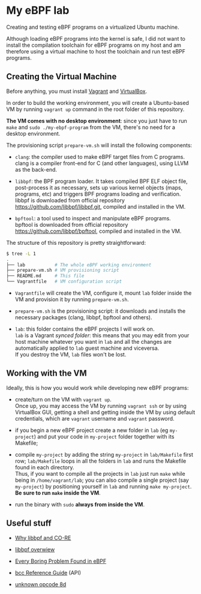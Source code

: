 # My eBPF lab

Creating and testing eBPF programs on a virtualized Ubuntu machine.

Although loading eBPF programs into the kernel is safe, I did not want to 
install the compilation toolchain for eBPF programs on my host and am 
therefore using a virtual machine to host the toolchain and run test eBPF 
programs.

## Creating the Virtual Machine

Before anything, you must install [Vagrant](https://developer.hashicorp.com/vagrant/docs/installation) 
and [VirtualBox](https://www.virtualbox.org/wiki/Downloads).

In order to build the working environment, you will create a Ubuntu-based 
VM by running `vagrant up` command in the root folder of this repository.

**The VM comes with no desktop environment**: since you just have to run 
`make` and `sudo ./my-ebpf-program` from the VM, there's no need for a 
desktop environment.

The provisioning script `prepare-vm.sh` will install the following components:

- `clang`: the compiler used to make eBPF target files from C programs.  
  clang is a compiler front-end for C (and other languages), using LLVM as the 
  back-end.

- `libbpf`: the BPF program loader. It takes compiled BPF ELF object file, 
  post-process it as necessary, sets up various kernel objects (maps, programs, 
  etc) and triggers BPF programs loading and verification.  
  libbpf is downloaded from official repository https://github.com/libbpf/libbpf.git, 
  compiled and installed in the VM.

- `bpftool`: a tool used to inspect and manipulate eBPF programs.  
  bpftool is downloaded from official repository https://github.com/libbpf/bpftool, 
  compiled and installed in the VM.

The structure of this repository is pretty straightforward:

```bash
$ tree -L 1
.
├── lab           # The whole eBPF working environment
├── prepare-vm.sh # VM provisioning script
├── README.md     # This file
└── Vagrantfile   # VM configuration script
```

- `Vagrantfile` will create the VM, configure it, mount `lab` folder inside the 
  VM and provision it by running `prepare-vm.sh`.

- `prepare-vm.sh` is the provisioning script: it downloads and installs the 
  necessary packages (clang, libbpf, bpftool and others).

- `lab`: this folder contains the eBPF projects I will work on.  
  `lab` is a Vagrant *synced folder*: this means that you may edit from your 
  host machine whatever you want in `lab` and all the changes are automatically 
  applied to   `lab` guest machine and viceversa.  
  If you destroy the VM, `lab` files won't be lost.

## Working with the VM

Ideally, this is how you would work while developing new eBPF programs:

- create/turn on the VM with `vagrant up`.  
  Once up, you may access the VM by running `vagrant ssh` or by using VirtualBox 
  GUI, getting a shell and getting inside the VM by using default credentials, 
  which are `vagrant` username and `vagrant` password.

- if you begin a new eBPF project create a new folder in `lab` (eg `my-project`) 
  and put your code in `my-project` folder together with its Makefile;

- compile `my-project` by adding the string `my-project` in `lab/Makefile` first 
  row; `lab/Makefile` loops in all the folders in `lab` and runs the Makefile 
  found in each directory.  
  Thus, if you want to compile all the projects in `lab` just run `make` while 
  being in `/home/vagrant/lab`; you can also compile a single project (say 
  `my-project`) by positioning yourself in `lab` and running `make my-project`.  
  **Be sure to run `make` inside the VM**.

- run the binary with `sudo` **always from inside the VM**.

## Useful stuff

- [Why libbpf and CO-RE](https://nakryiko.com/posts/bcc-to-libbpf-howto-guide/#why-libbpf-and-bpf-co-re)

- [libbpf overwiew](https://libbpf.readthedocs.io/en/latest/libbpf_overview.html)

- [Every Boring Problem Found in eBPF](https://tmpout.sh/2/4.html)

- [bcc Reference Guide](https://android.googlesource.com/platform/external/bcc/+/refs/heads/android10-c2f2-s1-release/docs/reference_guide.md#6-bpf_get_current_comm) (API)

- [unknown opcode 8d](https://stackoverflow.com/questions/70392721/unable-to-load-ebpf-program-loading-stops-at-13-func-bpf-prog1-type-id-9-inval)

